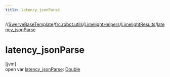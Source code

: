 ```yaml
---
title: latency_jsonParse
---
```

//[SwerveBaseTemplate](../../../../index.html)/[frc.robot.utils](../../index.html)/[LimelightHelpers](../index.html)/[LimelightResults](index.html)/[latency_jsonParse](latency_json-parse.html)



# latency_jsonParse



[jvm]\
open var [latency_jsonParse](latency_json-parse.html): [Double](https://kotlinlang.org/api/latest/jvm/stdlib/kotlin/-double/index.html)




